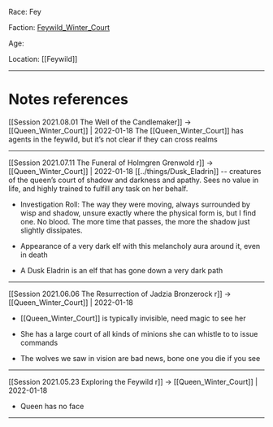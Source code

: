 Race: Fey

Faction: [Feywild_Winter_Court](Feywild_Winter_Court.md)

Age:

Location: [[Feywild]]




---
# Notes references
[[Session 2021.08.01 The Well of the Candlemaker]] -> [[Queen_Winter_Court]] | 2022-01-18
The [[Queen_Winter_Court]] has agents in the feywild, but it’s not clear if they can cross realms

---

[[Session 2021.07.11 The Funeral of Holmgren Grenwold r]] -> [[Queen_Winter_Court]] | 2022-01-18
[[../things/Dusk_Eladrin]] -- creatures of the queen’s court of shadow and darkness and apathy. Sees no value in life, and highly trained to fulfill any task on her behalf.

-   Investigation Roll: The way they were moving, always surrounded by wisp and shadow, unsure exactly where the physical form is, but I find one. No blood. The more time that passes, the more the shadow just slightly dissipates.
    
-   Appearance of a very dark elf with this melancholy aura around it, even in death
    
-   A Dusk Eladrin is an elf that has gone down a very dark path

---

[[Session 2021.06.06 The Resurrection of Jadzia Bronzerock r]] -> [[Queen_Winter_Court]] | 2022-01-18
-   [[Queen_Winter_Court]] is typically invisible, need magic to see her
    
-   She has a large court of all kinds of minions she can whistle to to issue commands
    
-   The wolves we saw in vision are bad news, bone one you die if you see

---
[[Session 2021.05.23 Exploring the Feywild r]] -> [[Queen_Winter_Court]] | 2022-01-18
-   Queen has no face

---
